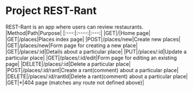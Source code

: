 # Project REST-Rant

REST-Rant is an app where users can review restaurants.
|Method|Path|Purpose|
|:---:|:----:|:---:|
|GET|/|Home page|
|GET|/places|Places index page|
|POST|/places/new|Create new places|
|GET|/places/new|Form page for creating a new place|
|GET|/places/:id|Details about a particular place|
|PUT|/places/:id|Update a particular place|
|GET|/places/:id/edit|Form page for editing an existing page|
|DELETE|/places/:id|Delete a particular place|
|POST|/places/:id/rant|Create a rant(comment) about a particular place|
|DELETE|/places/:id/rantId|Delete a rant(comment) about a particular place|
|GET|*|404 page (matches any route not defined above)|